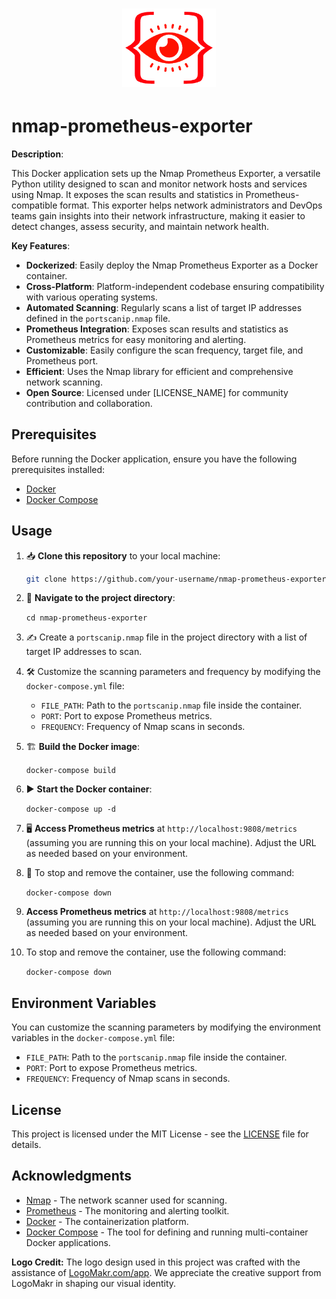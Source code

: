 <h1 align="center">
  <img src="logo.png" alt="Release Drafter Logo" width="150" />
</h1>

# nmap-prometheus-exporter

**Description**:

This Docker application sets up the Nmap Prometheus Exporter, a versatile Python utility designed to scan and monitor network hosts and services using Nmap. It exposes the scan results and statistics in Prometheus-compatible format. This exporter helps network administrators and DevOps teams gain insights into their network infrastructure, making it easier to detect changes, assess security, and maintain network health.

**Key Features**:

-   **Dockerized**: Easily deploy the Nmap Prometheus Exporter as a Docker container.
-   **Cross-Platform**: Platform-independent codebase ensuring compatibility with various operating systems.
-   **Automated Scanning**: Regularly scans a list of target IP addresses defined in the `portscanip.nmap` file.
-   **Prometheus Integration**: Exposes scan results and statistics as Prometheus metrics for easy monitoring and alerting.
-   **Customizable**: Easily configure the scan frequency, target file, and Prometheus port.
-   **Efficient**: Uses the Nmap library for efficient and comprehensive network scanning.
-   **Open Source**: Licensed under [LICENSE_NAME] for community contribution and collaboration.

## Prerequisites

Before running the Docker application, ensure you have the following prerequisites installed:

- [Docker](https://docs.docker.com/get-docker/)
- [Docker Compose](https://docs.docker.com/compose/install/)


## Usage

1. 📥 **Clone this repository** to your local machine:

   ```bash
   git clone https://github.com/your-username/nmap-prometheus-exporter.git` 

2.  📂 **Navigate to the project directory**:
    
    
    `cd nmap-prometheus-exporter` 
    
3.  ✍️ Create a `portscanip.nmap` file in the project directory with a list of target IP addresses to scan.
    
4.  🛠️ Customize the scanning parameters and frequency by modifying the `docker-compose.yml` file:
    
    -   `FILE_PATH`: Path to the `portscanip.nmap` file inside the container.
    -   `PORT`: Port to expose Prometheus metrics.
    -   `FREQUENCY`: Frequency of Nmap scans in seconds.
5.  🏗️ **Build the Docker image**:
    
    
    `docker-compose build` 
    
6.  ▶️ **Start the Docker container**:
    
    
    `docker-compose up -d` 
    
7.  🖥️ **Access Prometheus metrics** at `http://localhost:9808/metrics` (assuming you are running this on your local machine). Adjust the URL as needed based on your environment.
    
8.  🛑 To stop and remove the container, use the following command:
    
    
    `docker-compose down`    
7.  **Access Prometheus metrics** at `http://localhost:9808/metrics` (assuming you are running this on your local machine). Adjust the URL as needed based on your environment.
    
8.  To stop and remove the container, use the following command:
    
    
    `docker-compose down`
    

## Environment Variables

You can customize the scanning parameters by modifying the environment variables in the `docker-compose.yml` file:

-   `FILE_PATH`: Path to the `portscanip.nmap` file inside the container.
-   `PORT`: Port to expose Prometheus metrics.
-   `FREQUENCY`: Frequency of Nmap scans in seconds.

## License

This project is licensed under the MIT License - see the [LICENSE](LICENSE) file for details.


## Acknowledgments

-   [Nmap](https://nmap.org/) - The network scanner used for scanning.
-   [Prometheus](https://prometheus.io/) - The monitoring and alerting toolkit.
-   [Docker](https://www.docker.com/) - The containerization platform.
-   [Docker Compose](https://docs.docker.com/compose/) - The tool for defining and running multi-container Docker applications.

**Logo Credit:**
The logo design used in this project was crafted with the assistance of [LogoMakr.com/app](https://logomakr.com/app).
We appreciate the creative support from LogoMakr in shaping our visual identity.
